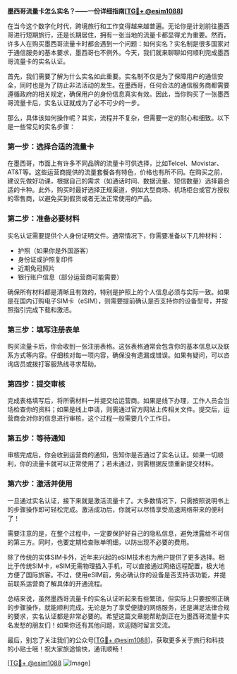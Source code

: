 **墨西哥流量卡怎么实名？——一份详细指南[[TG💪+ @esim1088](https://t.me/s/esim1088)]**

在当今这个数字化时代，跨境旅行和工作变得越来越普遍。无论你是计划前往墨西哥进行短期旅行，还是长期居住，拥有一张当地的流量卡都显得尤为重要。然而，许多人在购买墨西哥流量卡时都会遇到一个问题：如何实名？实名制是很多国家对于通信服务的基本要求，墨西哥也不例外。今天，我们就来聊聊如何顺利完成墨西哥流量卡的实名认证。

首先，我们需要了解为什么实名如此重要。实名制不仅是为了保障用户的通信安全，同时也是为了防止非法活动的发生。在墨西哥，任何合法的通信服务商都需要遵循政府的相关规定，确保用户的身份信息真实有效。因此，当你购买了一张墨西哥流量卡后，实名认证就成为了必不可少的一步。

那么，具体该如何操作呢？其实，流程并不复杂，但需要一定的耐心和细致。以下是一些常见的实名步骤：

### **第一步：选择合适的流量卡**
在墨西哥，市面上有许多不同品牌的流量卡可供选择，比如Telcel、Movistar、AT&T等。这些运营商提供的流量套餐各有特色，价格也有所不同。在购买之前，建议先做好功课，根据自己的需求（如通话时间、数据流量、短信数量）选择最合适的卡种。此外，购买时最好选择正规渠道，例如大型商场、机场柜台或官方授权的零售商，以避免买到假货或者无法正常使用的产品。

### **第二步：准备必要材料**
实名认证需要提供个人身份证明文件。通常情况下，你需要准备以下几种材料：
- 护照（如果你是外国游客）
- 身份证或护照复印件
- 近期免冠照片
- 银行账户信息（部分运营商可能需要）

确保所有材料都是清晰且有效的，特别是护照上的个人信息必须与实际一致。如果是在国内订购电子SIM卡（eSIM），则需要提前确认是否支持你的设备型号，并按照指引完成下载和激活。

### **第三步：填写注册表单**
购买流量卡后，你会收到一张注册表格。这张表格通常会包含你的基本信息以及联系方式等内容。仔细核对每一项内容，确保没有遗漏或错误。如果有疑问，可以咨询店员或拨打客服热线寻求帮助。

### **第四步：提交审核**
完成表格填写后，将所需材料一并提交给运营商。如果是线下办理，工作人员会当场检查你的资料；如果是线上申请，则需通过官方网站上传相关文件。提交后，运营商会对你的信息进行审核，这个过程一般需要几个工作日。

### **第五步：等待通知**
审核完成后，你会收到运营商的通知，告知你是否通过了实名认证。如果一切顺利，你的流量卡就可以正常使用了；若未通过，则需根据反馈重新提交材料。

### **第六步：激活并使用**
一旦通过实名认证，接下来就是激活流量卡了。大多数情况下，只需按照说明书上的步骤操作即可轻松完成。激活成功后，你就可以尽情享受高速网络带来的便利了！

需要注意的是，在整个过程中，一定要保护好自己的隐私信息，避免泄露给不可信的第三方。同时，也要定期检查账单明细，以防出现不必要的费用。

除了传统的实体SIM卡外，近年来兴起的eSIM技术也为用户提供了更多选择。相比于传统SIM卡，eSIM无需物理插入手机，可以直接通过网络远程配置，极大地方便了国际旅客。不过，使用eSIM前，务必确认你的设备是否支持该功能，并提前联系运营商了解具体的开通流程。

总结来说，虽然墨西哥流量卡的实名认证听起来有些繁琐，但实际上只要按照正确的步骤操作，就能顺利完成。无论是为了享受便捷的网络服务，还是满足法律合规的要求，实名认证都是非常必要的。希望这篇文章能帮助到正在为墨西哥流量卡实名发愁的朋友们！如果你还有其他问题，欢迎随时留言交流。

最后，别忘了关注我们的公众号[[TG💪+ @esim1088](https://t.me/s/esim1088)]，获取更多关于旅行和科技的小贴士哦！祝大家旅途愉快，通讯顺畅！

[[TG💪+ @esim1088](https://t.me/s/esim1088) ![Image](https://i.postimg.cc/4NQfJmqS/Snipaste-2025-05-13-00-14-12.png)]